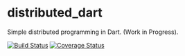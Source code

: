 # distributed_dart
Simple distributed programming in Dart. (Work in Progress).

[![Build Status](https://travis-ci.org/kharland/distributed_dart.svg?branch=master)](https://travis-ci.org/kharland/distributed_dart)
[![Coverage Status](https://coveralls.io/repos/github/kharland/distributed_dart/badge.svg?branch=master)](https://coveralls.io/github/kharland/distributed_dart?branch=master)